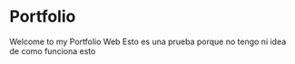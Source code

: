 # Portfolio
Welcome to my Portfolio Web
Esto es una prueba porque no tengo ni idea de como funciona esto

